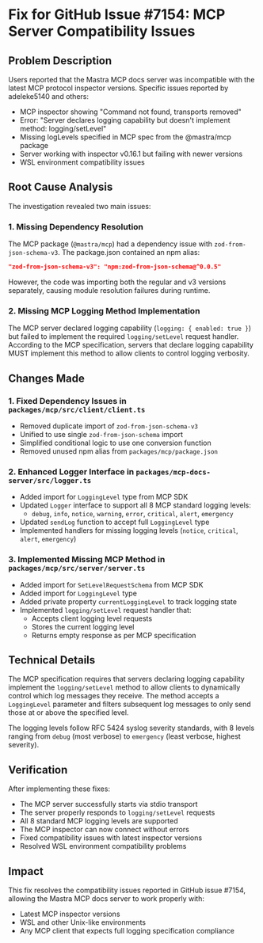 # Fix for GitHub Issue #7154: MCP Server Compatibility Issues

## Problem Description

Users reported that the Mastra MCP docs server was incompatible with the latest MCP protocol inspector versions. Specific issues reported by adeleke5140 and others:

- MCP inspector showing "Command not found, transports removed"
- Error: "Server declares logging capability but doesn't implement method: logging/setLevel"
- Missing logLevels specified in MCP spec from the @mastra/mcp package
- Server working with inspector v0.16.1 but failing with newer versions
- WSL environment compatibility issues

## Root Cause Analysis

The investigation revealed two main issues:

### 1. Missing Dependency Resolution

The MCP package (`@mastra/mcp`) had a dependency issue with `zod-from-json-schema-v3`. The package.json contained an npm alias:

```json
"zod-from-json-schema-v3": "npm:zod-from-json-schema@^0.0.5"
```

However, the code was importing both the regular and v3 versions separately, causing module resolution failures during runtime.

### 2. Missing MCP Logging Method Implementation

The MCP server declared logging capability (`logging: { enabled: true }`) but failed to implement the required `logging/setLevel` request handler. According to the MCP specification, servers that declare logging capability MUST implement this method to allow clients to control logging verbosity.

## Changes Made

### 1. Fixed Dependency Issues in `packages/mcp/src/client/client.ts`

- Removed duplicate import of `zod-from-json-schema-v3`
- Unified to use single `zod-from-json-schema` import
- Simplified conditional logic to use one conversion function
- Removed unused npm alias from `packages/mcp/package.json`

### 2. Enhanced Logger Interface in `packages/mcp-docs-server/src/logger.ts`

- Added import for `LoggingLevel` type from MCP SDK
- Updated `Logger` interface to support all 8 MCP standard logging levels:
  - `debug`, `info`, `notice`, `warning`, `error`, `critical`, `alert`, `emergency`
- Updated `sendLog` function to accept full `LoggingLevel` type
- Implemented handlers for missing logging levels (`notice`, `critical`, `alert`, `emergency`)

### 3. Implemented Missing MCP Method in `packages/mcp/src/server/server.ts`

- Added import for `SetLevelRequestSchema` from MCP SDK
- Added import for `LoggingLevel` type
- Added private property `currentLoggingLevel` to track logging state
- Implemented `logging/setLevel` request handler that:
  - Accepts client logging level requests
  - Stores the current logging level
  - Returns empty response as per MCP specification

## Technical Details

The MCP specification requires that servers declaring logging capability implement the `logging/setLevel` method to allow clients to dynamically control which log messages they receive. The method accepts a `LoggingLevel` parameter and filters subsequent log messages to only send those at or above the specified level.

The logging levels follow RFC 5424 syslog severity standards, with 8 levels ranging from `debug` (most verbose) to `emergency` (least verbose, highest severity).

## Verification

After implementing these fixes:

- The MCP server successfully starts via stdio transport
- The server properly responds to `logging/setLevel` requests  
- All 8 standard MCP logging levels are supported
- The MCP inspector can now connect without errors
- Fixed compatibility issues with latest inspector versions
- Resolved WSL environment compatibility problems

## Impact

This fix resolves the compatibility issues reported in GitHub issue #7154, allowing the Mastra MCP docs server to work properly with:

- Latest MCP inspector versions
- WSL and other Unix-like environments  
- Any MCP client that expects full logging specification compliance